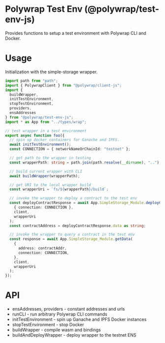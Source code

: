 # Polywrap Test Env (@polywrap/test-env-js)

Provides functions to setup a test environment with Polywrap CLI and Docker.

# Usage

Initialization with the simple-storage wrapper.

``` typescript
import path from "path";
import { PolywrapClient } from "@polywrap/client-js";
import {
  buildWrapper,
  initTestEnvironment,
  stopTestEnvironment,
  providers,
  ensAddresses
} from "@polywrap/test-env-js";
import * as App from "../types/wrap";

// test wrapper in a test environment
export async function foo({
  // spin up docker containers for Ganache and IPFS.
  await initTestEnvironment();
  const CONNECTION = { networkNameOrChainId: "testnet" };

  // get path to the wrapper in testing
  const wrapperPath: string = path.join(path.resolve(__dirname), "..");

  // build current wrapper with CLI
  await buildWrapper(wrapperPath);

  // get URI to the local wrapper build
  const wrapperUri = `fs/${wrapperPath}/build`;

  // invoke the wrapper to deploy a contract to the test env
  const deployContractResponse = await App.SimpleStorage_Module.deployContract(
    { connection: CONNECTION },
    client,
    wrapperUri
  );
  const contractAddress = deployContractResponse.data as string;

  // invoke the wrapper to query a contract in the test env
  const response = await App.SimpleStorage_Module.getData(
    {
      address: contractAddr,
      connection: CONNECTION,
    },
    client,
    wrapperUri
  );
});

```

# API

- ensAddresses, providers - constant addresses and urls
- runCLI - run arbitrary Polywrap CLI commands
- initTestEnvironment - spin up Ganache and IPFS Docker instances 
- stopTestEnvironment - stop Docker
- buildWrapper - compile wasm and bindings
- buildAndDeployWrapper - deploy wrapper to the testnet ENS
